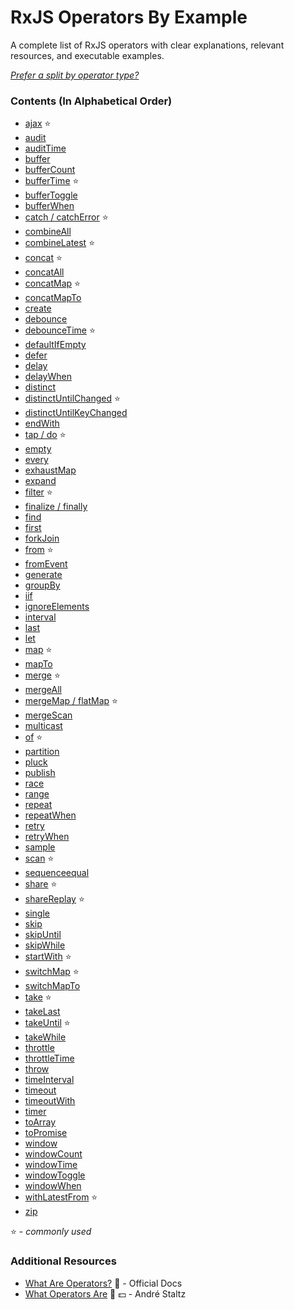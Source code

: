 # RxJS Operators By Example

A complete list of RxJS operators with clear explanations, relevant resources,
and executable examples.

_[Prefer a split by operator type?](README.md)_

### Contents (In Alphabetical Order)

- [ajax](creation/ajax.md) ⭐
- [audit](filtering/audit.md)
- [auditTime](filtering/audittime.md)
- [buffer](transformation/buffer.md)
- [bufferCount](transformation/buffercount.md)
- [bufferTime](transformation/buffertime.md) ⭐
- [bufferToggle](transformation/buffertoggle.md)
- [bufferWhen](transformation/bufferwhen.md)
- [catch / catchError](error_handling/catch.md) ⭐
- [combineAll](combination/combineall.md)
- [combineLatest](combination/combinelatest.md) ⭐
- [concat](combination/concat.md) ⭐
- [concatAll](combination/concatall.md)
- [concatMap](transformation/concatmap.md) ⭐
- [concatMapTo](transformation/concatmapto.md)
- [create](creation/create.md)
- [debounce](filtering/debounce.md)
- [debounceTime](filtering/debouncetime.md) ⭐
- [defaultIfEmpty](conditional/defaultifempty.md)
- [defer](creation/defer.md)
- [delay](utility/delay.md)
- [delayWhen](utility/delaywhen.md)
- [distinct](filtering/distinct.md)
- [distinctUntilChanged](filtering/distinctuntilchanged.md) ⭐
- [distinctUntilKeyChanged](filtering/distinctuntilkeychanged.md)
- [endWith](combination/endwith.md)
- [tap / do](utility/do.md) ⭐
- [empty](creation/empty.md)
- [every](conditional/every.md)
- [exhaustMap](transformation/exhaustmap.md)
- [expand](transformation/expand.md)
- [filter](filtering/filter.md) ⭐
- [finalize / finally](utility/finalize.md)
- [find](filtering/find.md)
- [first](filtering/first.md)
- [forkJoin](combination/forkjoin.md)
- [from](creation/from.md) ⭐
- [fromEvent](creation/fromevent.md)
- [generate](creation/generate.md)
- [groupBy](transformation/groupby.md)
- [iif](conditional/iif.md)
- [ignoreElements](filtering/ignoreelements.md)
- [interval](creation/interval.md)
- [last](filtering/last.md)
- [let](utility/let.md)
- [map](transformation/map.md) ⭐
- [mapTo](transformation/mapto.md)
- [merge](combination/merge.md) ⭐
- [mergeAll](combination/mergeall.md)
- [mergeMap / flatMap](transformation/mergemap.md) ⭐
- [mergeScan](transformation/mergescan.md)
- [multicast](multicasting/multicast.md)
- [of](creation/of.md) ⭐
- [partition](transformation/partition.md)
- [pluck](transformation/pluck.md)
- [publish](multicasting/publish.md)
- [race](combination/race.md)
- [range](creation/range.md)
- [repeat](utility/repeat.md)
- [repeatWhen](utility/repeatwhen.md)
- [retry](error_handling/retry.md)
- [retryWhen](error_handling/retrywhen.md)
- [sample](filtering/sample.md)
- [scan](transformation/scan.md) ⭐
- [sequenceequal](conditional/sequenceequal.md)
- [share](multicasting/share.md) ⭐
- [shareReplay](multicasting/sharereplay.md) ⭐
- [single](filtering/single.md)
- [skip](filtering/skip.md)
- [skipUntil](filtering/skipuntil.md)
- [skipWhile](filtering/skipwhile.md)
- [startWith](combination/startwith.md) ⭐
- [switchMap](transformation/switchmap.md) ⭐
- [switchMapTo](transformation/switchmapto.md)
- [take](filtering/take.md) ⭐
- [takeLast](filtering/takelast.md)
- [takeUntil](filtering/takeuntil.md) ⭐
- [takeWhile](filtering/takewhile.md)
- [throttle](filtering/throttle.md)
- [throttleTime](filtering/throttletime.md)
- [throw](creation/throw.md)
- [timeInterval](utility/timeinterval.md)
- [timeout](utility/timeout.md)
- [timeoutWith](utility/timeoutwith.md)
- [timer](creation/timer.md)
- [toArray](transformation/toarray.md)
- [toPromise](utility/topromise.md)
- [window](transformation/window.md)
- [windowCount](transformation/windowcount.md)
- [windowTime](transformation/windowtime.md)
- [windowToggle](transformation/windowtoggle.md)
- [windowWhen](transformation/windowwhen.md)
- [withLatestFrom](combination/withlatestfrom.md) ⭐
- [zip](combination/zip.md)

⭐ - _commonly used_

### Additional Resources

- [What Are Operators?](http://reactivex.io/rxjs/manual/overview.html#operators)
  :newspaper: - Official Docs
- [What Operators Are](https://egghead.io/lessons/rxjs-what-rxjs-operators-are)
  🎥 💵 - André Staltz
